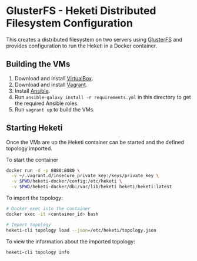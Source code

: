 # GlusterFS - Heketi Distributed Filesystem Configuration

This creates a distributed filesystem on two servers using
[GlusterFS](http://www.gluster.org/) and provides configuration to run the Heketi
in a Docker container.

## Building the VMs

  1. Download and install [VirtualBox](https://www.virtualbox.org/wiki/Downloads).
  1. Download and install [Vagrant](http://www.vagrantup.com/downloads.html).
  1. Install [Ansible](http://docs.ansible.com/ansible/latest/intro_installation.html).
  1. Run `ansible-galaxy install -r requirements.yml` in this directory to
  get the required Ansible roles.
  1. Run `vagrant up` to build the VMs.

## Starting Heketi

Once the VMs are up the Heketi container can be started and the defined topology imported.

To start the container

```bash
docker run -d -p 8080:8080 \
  -v ~/.vagrant.d/insecure_private_key:/keys/private_key \
  -v $PWD/heketi-docker/config:/etc/heketi \
  -v $PWD/heketi-docker/db:/var/lib/heketi heketi/heketi:latest
```

To import the topology:

```bash
# Docker exec into the container
docker exec -it <container_id> bash

# Import topology
heketi-cli topology load --json=/etc/heketi/topology.json
```

To view the information about the imported topology:

```bash
heketi-cli topology info
```
